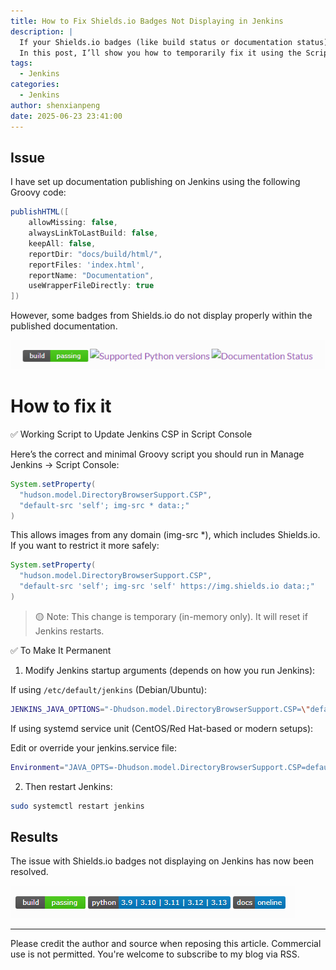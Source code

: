 ```yaml
---
title: How to Fix Shields.io Badges Not Displaying in Jenkins
description: |
  If your Shields.io badges (like build status or documentation status) aren’t showing up in your Jenkins dashboard, it’s likely due to Jenkins' strict Content Security Policy (CSP).
  In this post, I’ll show you how to temporarily fix it using the Script Console and make the change permanent by modifying Jenkins startup options. Safe for internal Jenkins setups and tested on modern Jenkins installations.
tags:
  - Jenkins
categories:
  - Jenkins
author: shenxianpeng
date: 2025-06-23 23:41:00
---
```


## Issue

I have set up documentation publishing on Jenkins using the following Groovy code:

```groovy
publishHTML([
    allowMissing: false,
    alwaysLinkToLastBuild: false,
    keepAll: false,
    reportDir: "docs/build/html/",
    reportFiles: 'index.html',
    reportName: "Documentation",
    useWrapperFileDirectly: true
])
```

However, some badges from Shields.io do not display properly within the published documentation.

![Can not display badge on Jenkins](show-badge-on-jenkins/issue.png)

# How to fix it

✅ Working Script to Update Jenkins CSP in Script Console

Here’s the correct and minimal Groovy script you should run in Manage Jenkins → Script Console:

```groovy
System.setProperty(
  "hudson.model.DirectoryBrowserSupport.CSP",
  "default-src 'self'; img-src * data:;"
)
```

<!--more-->

This allows images from any domain (img-src *), which includes Shields.io. If you want to restrict it more safely:

```groovy
System.setProperty(
  "hudson.model.DirectoryBrowserSupport.CSP",
  "default-src 'self'; img-src 'self' https://img.shields.io data:;"
)
```

> 🟡 Note: This change is temporary (in-memory only). It will reset if Jenkins restarts.


✅ To Make It Permanent

1. Modify Jenkins startup arguments (depends on how you run Jenkins):

If using `/etc/default/jenkins` (Debian/Ubuntu):

```bash
JENKINS_JAVA_OPTIONS="-Dhudson.model.DirectoryBrowserSupport.CSP=\"default-src 'self'; img-src 'self' https://img.shields.io data:;\""
```

If using systemd service unit (CentOS/Red Hat-based or modern setups):

Edit or override your jenkins.service file:

```bash
Environment="JAVA_OPTS=-Dhudson.model.DirectoryBrowserSupport.CSP=default-src 'self'; img-src 'self' https://img.shields.io data:;"
```

2. Then restart Jenkins:

```bash
sudo systemctl restart jenkins
```

## Results

The issue with Shields.io badges not displaying on Jenkins has now been resolved.

![Can display badge on Jenkins](show-badge-on-jenkins/resolve.png)

---

Please credit the author and source when reposing this article. Commercial use is not permitted. You're welcome to subscribe to my blog via RSS.
